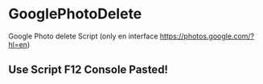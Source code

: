 # GooglePhotoDelete
Google Photo delete Script (only en interface https://photos.google.com/?hl=en)


## Use Script F12 Console Pasted!
